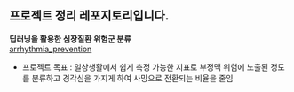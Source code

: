 프로젝트 정리 레포지토리입니다.
-- 
**딥러닝을 활용한 심장질환 위험군 분류</br>**
[arrhythmia_prevention](https://github.com/keeemus/portfolio/tree/main/arrhythmia_prevention)
- 프로젝트 목표 : 일상생활에서 쉽게 측정 가능한 지표로 부정맥 위험에 노출된 정도를 분류하고 경각심을 가지게 하여 사망으로 전환되는 비율을 줄임
